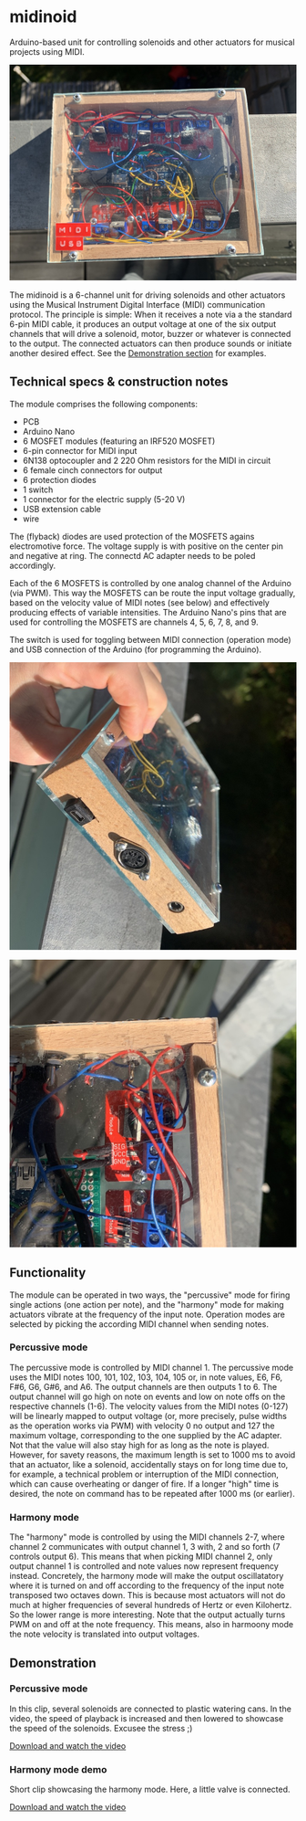 # midinoid
Arduino-based unit for controlling solenoids and other actuators for musical projects using MIDI.

![Fig 1: The midinoid unit](doc/img/midinoid1.JPG)

The midinoid is a 6-channel unit for driving solenoids and other actuators using the Musical Instrument Digital Interface (MIDI) communication protocol. 
The principle is simple: When it receives a note via a the standard 6-pin MIDI cable, it produces an output voltage at one of the six output channels that will drive a solenoid, motor, buzzer or whatever is connected to the output. The connected actuators can then produce sounds or initiate another desired effect. See the [Demonstration section](#demonstration) for examples.

## Technical specs & construction notes
The module comprises the following components:
- PCB 
- Arduino Nano 
- 6 MOSFET modules (featuring an IRF520 MOSFET)
- 6-pin connector for MIDI input
- 6N138 optocoupler and 2 220 Ohm resistors for the MIDI in circuit
- 6 female cinch connectors for output
- 6 protection diodes
- 1 switch 
- 1 connector for the electric supply (5-20 V)
- USB extension cable
- wire

The (flyback) diodes are used protection of the MOSFETS agains electromotive force.
The voltage supply is with positive on the center pin and negative at ring. The connectd AC adapter needs to be poled accordingly.

Each of the 6 MOSFETS is controlled by one analog channel of the Arduino (via PWM). This way the MOSFETS can be route the input voltage gradually, based on the velocity value of MIDI notes (see below) and effectively producing effects of variable intensities. 
The Arduino Nano's pins that are used for controlling the MOSFETS are channels 4, 5, 6, 7, 8, and 9.

The switch is used for toggling between MIDI connection (operation mode) and USB connection  of the Arduino (for programming the Arduino).

![Fig 2: Side view with MIDI in, USB, and power in](doc/img/midinoid2.JPG)

![Fig 3: Top view on MOSFET module](doc/img/midinoid3.JPG)

## Functionality

The module can be operated in two ways, the "percussive" mode for firing single actions (one action per note), and the "harmony" mode for making actuators vibrate at the frequency of the input note.
Operation modes are selected by picking the according MIDI channel when sending notes.  

### Percussive mode

The percussive mode is controlled by MIDI channel 1. 
The percussive mode uses the MIDI notes 100, 101, 102, 103, 104, 105 or, in note values, E6, F6, F#6, G6, G#6, and A6. The output channels are then outputs 1 to 6.
The output channel will go high on note on events and low on note offs on the respective channels (1-6). The velocity values from the MIDI notes (0-127) will be linearly mapped to output voltage (or, more precisely, pulse widths as the operation works via PWM) with velocity 0 no output and 127 the maximum voltage, corresponding to the one supplied by the AC adapter. 
Not that the value will also stay high for as long as the note is played. However, for savety reasons, the maximum length is set to 1000 ms to avoid that an actuator, like a solenoid, accidentally stays on for long time due to, for example, a technical problem or interruption of the MIDI connection, which can cause overheating or danger of fire. If a longer "high" time is desired, the note on command has to be repeated after 1000 ms (or earlier).

### Harmony mode

The "harmony" mode is controlled by using the MIDI channels 2-7, where channel 2 communicates with output channel 1, 3 with, 2 and so forth (7 controls output 6).
This means that when picking MIDI channel 2, only output channel 1 is controlled and note values now represent frequency instead. Concretely, the harmony mode will make the output oscillatatory where it is turned on and off according to the frequency of the input note transposed two octaves down. This is because most actuators will not do much at higher frequencies of several hundreds of Hertz or even Kilohertz. So the lower range is more interesting. Note that the output actually turns PWM on and off at the note frequency. This means, also in harmoony mode the note velocity is translated into output voltages. 

## Demonstration

### Percussive mode
In this clip, several solenoids are connected to plastic watering cans. In the video, the speed of playback is increased and then lowered to showcase the speed of the solenoids. Excusee the stress ;)

[Download and watch the video](https://raw.githubusercontent.com/xaverfuchs/midinoid/main/doc/vid/percussivemode.mp4)

### Harmony mode demo
Short clip showcasing the harmony mode. Here, a little valve is connected.

[Download and watch the video](https://raw.githubusercontent.com/xaverfuchs/midinoid/main/doc/vid/harmonymode.mp4)


